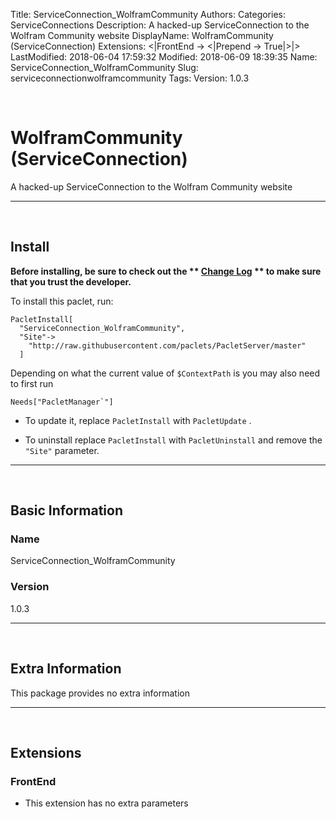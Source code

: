 Title: ServiceConnection_WolframCommunity
Authors: 
Categories: ServiceConnections
Description: A hacked-up ServiceConnection to the Wolfram Community website
DisplayName: WolframCommunity (ServiceConnection)
Extensions: <|FrontEnd -> <|Prepend -> True|>|>
LastModified: 2018-06-04 17:59:32
Modified: 2018-06-09 18:39:35
Name: ServiceConnection_WolframCommunity
Slug: serviceconnectionwolframcommunity
Tags: 
Version: 1.0.3

<a id="wolframcommunity-serviceconnection" style="width:0;height:0;margin:0;padding:0;">&zwnj;</a>

# WolframCommunity (ServiceConnection)

A hacked-up ServiceConnection to the Wolfram Community website

---

<a id="install" style="width:0;height:0;margin:0;padding:0;">&zwnj;</a>

## Install

**Before installing, be sure to check out the ** **[Change Log](https://paclets.github.io/PacletServer/pages/log.html)** ** to make sure that you trust the developer.**

To install this paclet, run:

    PacletInstall[
      "ServiceConnection_WolframCommunity",
      "Site"->
        "http://raw.githubusercontent.com/paclets/PacletServer/master"
      ]

Depending on what the current value of  ```$ContextPath```  is you may also need to first run

    Needs["PacletManager`"]

* To update it, replace  ```PacletInstall```  with  ```PacletUpdate``` . 

* To uninstall replace  ```PacletInstall```  with  ```PacletUninstall```  and remove the  ```"Site"```  parameter.

---

<a id="basic-information" style="width:0;height:0;margin:0;padding:0;">&zwnj;</a>

## Basic Information

### Name

ServiceConnection_WolframCommunity

### Version

1.0.3

---

<a id="extra-information" style="width:0;height:0;margin:0;padding:0;">&zwnj;</a>

## Extra Information

This package provides no extra information

---

<a id="extensions" style="width:0;height:0;margin:0;padding:0;">&zwnj;</a>

## Extensions

### FrontEnd

* This extension has no extra parameters